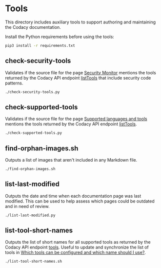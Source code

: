 # Tools

This directory includes auxiliary tools to support authoring and maintaining the Codacy documentation.

Install the Python requirements before using the tools:

```bash
pip3 install -r requirements.txt
```

## check-security-tools

Validates if the source file for the page [Security Monitor](https://docs.codacy.com/repositories/security-monitor/) mentions the tools returned by the Codacy API endpoint [listTools](https://api.codacy.com/api/api-docs#codacy-api-tools) that include security code patterns.

```bash
./check-security-tools.py
```

## check-supported-tools

Validates if the source file for the page [Supported languages and tools](https://docs.codacy.com/getting-started/supported-languages-and-tools/) mentions the tools returned by the Codacy API endpoint [listTools](https://api.codacy.com/api/api-docs#codacy-api-tools).

```bash
./check-supported-tools.py
```

## find-orphan-images.sh

Outputs a list of images that aren't included in any Markdown file.

```bash
./find-orphan-images.sh
```

## list-last-modified

Outputs the date and time when each documentation page was last modified. This can be used to help assess which pages could be outdated and in need of review.

```bash
./list-last-modified.py
```

## list-tool-short-names

Outputs the list of short names for all supported tools as returned by the Codacy API endpoint [tools](https://api.codacy.com/api/v3/tools). Useful to update and synchronize the list of tools in [Which tools can be configured and which name should I use?](https://docs.codacy.com/repositories-configure/codacy-configuration-file/#which-tools-can-be-configured-and-which-name-should-i-use).

```bash
./list-tool-short-names.sh
```
